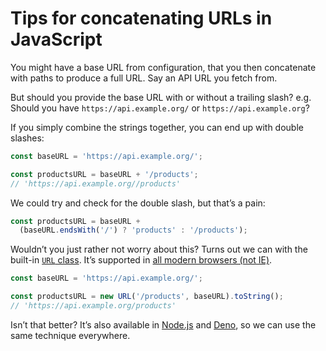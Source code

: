 # Tips for concatenating URLs in JavaScript

You might have a base URL from configuration, that you then concatenate with paths to produce a full URL. Say an API URL you fetch from.

But should you provide the base URL with or without a trailing slash? e.g. Should you have `https://api.example.org/` or `https://api.example.org`?

If you simply combine the strings together, you can end up with double slashes:

```js
const baseURL = 'https://api.example.org/';

const productsURL = baseURL + '/products';
// 'https://api.example.org//products'
```

We could try and check for the double slash, but that’s a pain:

```js
const productsURL = baseURL +
  (baseURL.endsWith('/') ? 'products' : '/products');
```

Wouldn’t you just rather not worry about this? Turns out we can with the built-in [`URL` class](https://developer.mozilla.org/en-US/docs/Web/API/URL). It’s supported in [all modern browsers (not IE)](https://caniuse.com/url).

```js
const baseURL = 'https://api.example.org/';

const productsURL = new URL('/products', baseURL).toString();
// 'https://api.example.org/products'
```

Isn’t that better? It’s also available in [Node.js](https://nodejs.org/api/url.html#url_the_whatwg_url_api) and [Deno](https://doc.deno.land/deno/stable/~/URL), so we can use the same technique everywhere.